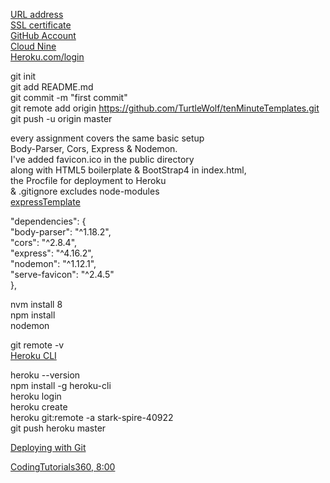 [URL address](https://domains.google.com/registrar "Google's URL addressing")  
[SSL certificate](https://www.google.com "7 dollars a month")  
[GitHub Account](https://github.com "collaborate with me on github.com")  
[Cloud Nine](https://ide.c9.io "Developement in the could")  
[Heroku.com/login](https://id.heroku.com/login "Cloud hosting on heroku")  

git init  
git add README.md  
git commit -m "first commit"  
git remote add origin https://github.com/TurtleWolf/tenMinuteTemplates.git  
git push -u origin master  

every assignment covers the same basic setup  
Body-Parser, Cors, Express & Nodemon.  
I've added favicon.ico in the public directory  
along with HTML5 boilerplate & BootStrap4 in index.html,  
the Procfile for deployment to Heroku  
& .gitignore excludes node-modules  
[expressTemplate](https://stark-spire-40922.herokuapp.com/ "Live on Heroku")
  
"dependencies": {  
"body-parser": "^1.18.2",  
"cors": "^2.8.4",  
"express": "^4.16.2",  
"nodemon": "^1.12.1",  
"serve-favicon": "^2.4.5"  
},  

nvm install 8  
npm install  
nodemon  

git remote -v  
[Heroku CLI](https://devcenter.heroku.com/articles/heroku-cli#debian-ubuntu/ "Command Line Interface")  

heroku --version  
npm install -g heroku-cli  
heroku login  
heroku create  
heroku git:remote -a stark-spire-40922  
git push heroku master   

[Deploying with Git](https://devcenter.heroku.com/articles/git/ "Heroku")  


[CodingTutorials360, 8:00](https://youtu.be/5T1YDRWaa3k?t=8m "URL Shortner Microservice Part 1")
